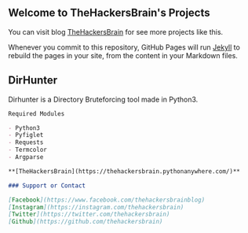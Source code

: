 ## Welcome to TheHackersBrain's Projects

You can visit blog [TheHackersBrain](https://thehackersbrain.pythonanywhere.com/) for see more projects like this.

Whenever you commit to this repository, GitHub Pages will run [Jekyll](https://jekyllrb.com/) to rebuild the pages in your site, from the content in your Markdown files.

## DirHunter

Dirhunter is a Directory Bruteforcing tool made in Python3.

```markdown
Required Modules

- Python3 
- Pyfiglet
- Requests
- Termcolor
- Argparse

**[TheHackersBrain](https://thehackersbrain.pythonanywhere.com/)**

### Support or Contact

[Facebook](https://www.facebook.com/thehackersbrainblog)
[Instagram](https://instagram.com/thehackersbrain)
[Twitter](https://twitter.com/thehackersbrain)
[Github](https://github.com/thehackersbrain)
